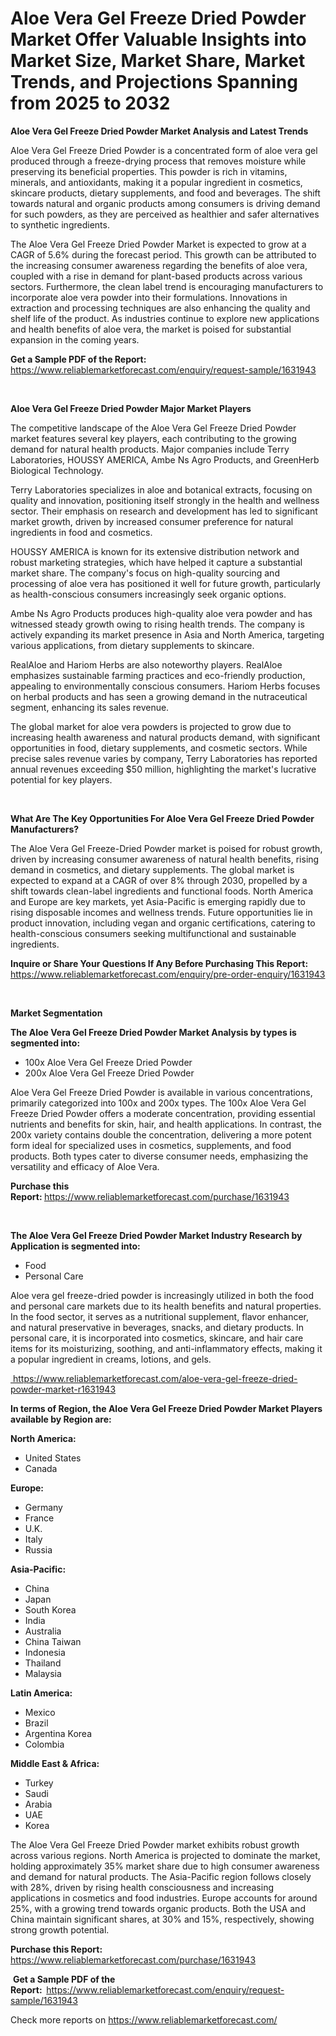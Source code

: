 <p><h1>Aloe Vera Gel Freeze Dried Powder Market Offer Valuable Insights into Market Size, Market Share, Market Trends, and Projections Spanning from 2025 to 2032</h1></p><p><strong>Aloe Vera Gel Freeze Dried Powder Market Analysis and Latest Trends</strong></p>
<p><p>Aloe Vera Gel Freeze Dried Powder is a concentrated form of aloe vera gel produced through a freeze-drying process that removes moisture while preserving its beneficial properties. This powder is rich in vitamins, minerals, and antioxidants, making it a popular ingredient in cosmetics, skincare products, dietary supplements, and food and beverages. The shift towards natural and organic products among consumers is driving demand for such powders, as they are perceived as healthier and safer alternatives to synthetic ingredients.</p><p>The Aloe Vera Gel Freeze Dried Powder Market is expected to grow at a CAGR of 5.6% during the forecast period. This growth can be attributed to the increasing consumer awareness regarding the benefits of aloe vera, coupled with a rise in demand for plant-based products across various sectors. Furthermore, the clean label trend is encouraging manufacturers to incorporate aloe vera powder into their formulations. Innovations in extraction and processing techniques are also enhancing the quality and shelf life of the product. As industries continue to explore new applications and health benefits of aloe vera, the market is poised for substantial expansion in the coming years.</p></p>
<p><strong>Get a Sample PDF of the Report:&nbsp;</strong> <a href="https://www.reliablemarketforecast.com/enquiry/request-sample/1631943?utm_campaign=2853&utm_medium=2&utm_source=Github&utm_content=ia&utm_term=02042025&utm_id=aloe-vera-gel-freeze-dried-powder">https://www.reliablemarketforecast.com/enquiry/request-sample/1631943</a></p>
<p>&nbsp;</p>
<p><strong>Aloe Vera Gel Freeze Dried Powder Major Market Players</strong></p>
<p><p>The competitive landscape of the Aloe Vera Gel Freeze Dried Powder market features several key players, each contributing to the growing demand for natural health products. Major companies include Terry Laboratories, HOUSSY AMERICA, Ambe Ns Agro Products, and GreenHerb Biological Technology. </p><p>Terry Laboratories specializes in aloe and botanical extracts, focusing on quality and innovation, positioning itself strongly in the health and wellness sector. Their emphasis on research and development has led to significant market growth, driven by increased consumer preference for natural ingredients in food and cosmetics.</p><p>HOUSSY AMERICA is known for its extensive distribution network and robust marketing strategies, which have helped it capture a substantial market share. The company's focus on high-quality sourcing and processing of aloe vera has positioned it well for future growth, particularly as health-conscious consumers increasingly seek organic options.</p><p>Ambe Ns Agro Products produces high-quality aloe vera powder and has witnessed steady growth owing to rising health trends. The company is actively expanding its market presence in Asia and North America, targeting various applications, from dietary supplements to skincare.</p><p>RealAloe and Hariom Herbs are also noteworthy players. RealAloe emphasizes sustainable farming practices and eco-friendly production, appealing to environmentally conscious consumers. Hariom Herbs focuses on herbal products and has seen a growing demand in the nutraceutical segment, enhancing its sales revenue.</p><p>The global market for aloe vera powders is projected to grow due to increasing health awareness and natural products demand, with significant opportunities in food, dietary supplements, and cosmetic sectors. While precise sales revenue varies by company, Terry Laboratories has reported annual revenues exceeding $50 million, highlighting the market's lucrative potential for key players.</p></p>
<p>&nbsp;</p>
<p><strong>What Are The Key Opportunities For Aloe Vera Gel Freeze Dried Powder Manufacturers?</strong></p>
<p><p>The Aloe Vera Gel Freeze-Dried Powder market is poised for robust growth, driven by increasing consumer awareness of natural health benefits, rising demand in cosmetics, and dietary supplements. The global market is expected to expand at a CAGR of over 8% through 2030, propelled by a shift towards clean-label ingredients and functional foods. North America and Europe are key markets, yet Asia-Pacific is emerging rapidly due to rising disposable incomes and wellness trends. Future opportunities lie in product innovation, including vegan and organic certifications, catering to health-conscious consumers seeking multifunctional and sustainable ingredients.</p></p>
<p><strong>Inquire or Share Your Questions If Any Before Purchasing This Report:</strong> <a href="https://www.reliablemarketforecast.com/enquiry/pre-order-enquiry/1631943?utm_campaign=2853&utm_medium=2&utm_source=Github&utm_content=ia&utm_term=02042025&utm_id=aloe-vera-gel-freeze-dried-powder">https://www.reliablemarketforecast.com/enquiry/pre-order-enquiry/1631943</a></p>
<p>&nbsp;</p>
<p><strong>Market Segmentation</strong></p>
<p><strong>The Aloe Vera Gel Freeze Dried Powder Market Analysis by types is segmented into:</strong></p>
<p><ul><li>100x Aloe Vera Gel Freeze Dried Powder</li><li>200x Aloe Vera Gel Freeze Dried Powder</li></ul></p>
<p><p>Aloe Vera Gel Freeze Dried Powder is available in various concentrations, primarily categorized into 100x and 200x types. The 100x Aloe Vera Gel Freeze Dried Powder offers a moderate concentration, providing essential nutrients and benefits for skin, hair, and health applications. In contrast, the 200x variety contains double the concentration, delivering a more potent form ideal for specialized uses in cosmetics, supplements, and food products. Both types cater to diverse consumer needs, emphasizing the versatility and efficacy of Aloe Vera.</p></p>
<p><strong>Purchase this Report:&nbsp;</strong><a href="https://www.reliablemarketforecast.com/purchase/1631943?utm_campaign=2853&utm_medium=2&utm_source=Github&utm_content=ia&utm_term=02042025&utm_id=aloe-vera-gel-freeze-dried-powder">https://www.reliablemarketforecast.com/purchase/1631943</a></p>
<p>&nbsp;</p>
<p><strong>The Aloe Vera Gel Freeze Dried Powder Market Industry Research by Application is segmented into:</strong></p>
<p><ul><li>Food</li><li>Personal Care</li></ul></p>
<p><p>Aloe vera gel freeze-dried powder is increasingly utilized in both the food and personal care markets due to its health benefits and natural properties. In the food sector, it serves as a nutritional supplement, flavor enhancer, and natural preservative in beverages, snacks, and dietary products. In personal care, it is incorporated into cosmetics, skincare, and hair care items for its moisturizing, soothing, and anti-inflammatory effects, making it a popular ingredient in creams, lotions, and gels.</p></p>
<p><a href="https://www.reliablemarketforecast.com/aloe-vera-gel-freeze-dried-powder-market-r1631943?utm_campaign=2853&utm_medium=2&utm_source=Github&utm_content=ia&utm_term=02042025&utm_id=aloe-vera-gel-freeze-dried-powder">&nbsp;https://www.reliablemarketforecast.com/aloe-vera-gel-freeze-dried-powder-market-r1631943</a></p>
<p><strong>In terms of Region, the Aloe Vera Gel Freeze Dried Powder Market Players available by Region are:</strong></p>
<p>
    <p> <strong> North America: </strong>
        <ul>
            <li>United States</li>
            <li>Canada</li>
        </ul>
        </p> 
    <p> <strong> Europe: </strong>
        <ul>
            <li>Germany</li>
            <li>France</li>
            <li>U.K.</li>
            <li>Italy</li>
            <li>Russia</li>
        </ul>
        </p> 
    <p> <strong> Asia-Pacific: </strong>
        <ul>
            <li>China</li>
            <li>Japan</li>
            <li>South Korea</li>
            <li>India</li>
            <li>Australia</li>
            <li>China Taiwan</li>
            <li>Indonesia</li>
            <li>Thailand</li>
            <li>Malaysia</li>
        </ul>
        </p> 
    <p> <strong> Latin America: </strong>
        <ul>
            <li>Mexico</li>
            <li>Brazil</li>
            <li>Argentina Korea</li>
            <li>Colombia</li>
        </ul>
        </p> 
    <p> <strong> Middle East & Africa: </strong>
        <ul>
            <li>Turkey</li>
            <li>Saudi</li>
            <li>Arabia</li>
            <li>UAE</li>
            <li>Korea</li>
        </ul>
    </p>
    </p>
<p><p>The Aloe Vera Gel Freeze Dried Powder market exhibits robust growth across various regions. North America is projected to dominate the market, holding approximately 35% market share due to high consumer awareness and demand for natural products. The Asia-Pacific region follows closely with 28%, driven by rising health consciousness and increasing applications in cosmetics and food industries. Europe accounts for around 25%, with a growing trend towards organic products. Both the USA and China maintain significant shares, at 30% and 15%, respectively, showing strong growth potential.</p></p>
<p><strong>Purchase this Report: </strong><a href="https://www.reliablemarketforecast.com/purchase/1631943?utm_campaign=2853&utm_medium=2&utm_source=Github&utm_content=ia&utm_term=02042025&utm_id=aloe-vera-gel-freeze-dried-powder">https://www.reliablemarketforecast.com/purchase/1631943</a></p>
<p>&nbsp;<strong>Get a Sample PDF of the Report:&nbsp;&nbsp;</strong><a href="https://www.reliablemarketforecast.com/enquiry/request-sample/1631943?utm_campaign=2853&utm_medium=2&utm_source=Github&utm_content=ia&utm_term=02042025&utm_id=aloe-vera-gel-freeze-dried-powder">https://www.reliablemarketforecast.com/enquiry/request-sample/1631943</a></p>
<p><strong></strong></p>
<p>Check more reports on <a href="https://www.reliablemarketforecast.com/?utm_campaign=2853&utm_medium=2&utm_source=Github&utm_content=ia&utm_term=02042025&utm_id=aloe-vera-gel-freeze-dried-powder">https://www.reliablemarketforecast.com/</a></p>